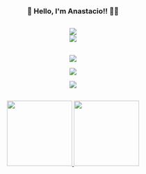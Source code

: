 

 ### <div align="center">👋 Hello, I'm Anastacio!! 👨‍💻 </div>

 ##

<div align="center"> 
   <a href="https://www.linkedin.com/in/anastacio-menezes-teixeira/" target="_blank">
     <img src="https://img.shields.io/badge/-LinkedIn-%230077B5?style=for-the-badge&logo=linkedin&logoColor=white" target="_blank">
  </a>
</div>

 <div align="center" style="display: inline_block"><img align="center"  src="https://raw.githubusercontent.com/MicaelliMedeiros/micaellimedeiros/master/image/computer-illustration.png"></div>


##

 <p align="center">
  <a href="https://skillicons.dev">
    <img src="https://skillicons.dev/icons?i=git,vscode,netlify,postman,vercel,github" /> 
  </a>
</p>
 <p align="center">
  <a href="https://skillicons.dev">
    <img src="https://skillicons.dev/icons?i=nodejs,mongodb,firebase,postgres,prisma,express,docker,jest,redis" /> 
  </a>
</p>
 <p align="center">
  <a href="https://skillicons.dev">
    <img src="https://skillicons.dev/icons?i=html,css,javascript,materialui,styledcomponents,electron,nextjs,typescript,react,dart,flutter,redux" /> 
  </a>
</p>

  ##

<div align="center">
  <a href="https://github.com/anastaciom">
  <img height="150em" src="https://github-readme-stats.vercel.app/api?username=anastaciom&show_icons=true&theme=nord&include_all_commits=true&count_private=true"/>
  <img height="150em" src="https://github-readme-stats.vercel.app/api/top-langs/?username=anastaciom&layout=compact&langs_count=7&theme=nord"/>
</div>

